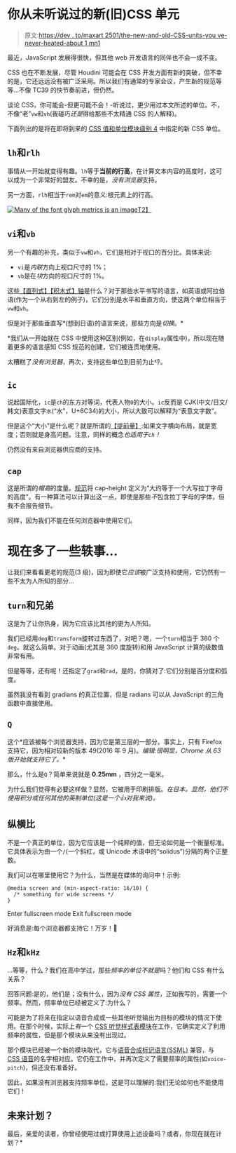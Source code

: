 # 你从未听说过的新(旧)CSS 单元

> 原文:[https://dev . to/maxart 2501/the-new-and-old-CSS-units-you ve-never-heated-about 1 mn1](https://dev.to/maxart2501/the-new-and-old-css-units-youve-never-heard-about-1mn1)

最近，JavaScript 发展得很快，但其他 web 开发语言的同伴也不会一成不变。

CSS 也在不断发展，尽管 Houdini 可能会在 CSS 开发方面有新的突破，但不幸的是，它还远远没有被广泛采用。所以我们有通常的专家会议，产生新的规范等等...不像 TC39 的快节奏前进，但仍然。

谈论 CSS，你可能会-但更可能不会！-听说过，更少用过本文所述的单位。不，不像“老”`vw`和`vh`(我碰巧*还是*得给那些不太精通 CSS 的人解释)。

下面列出的是将在即将到来的 [CSS 值和单位模块级别 4](https://drafts.csswg.org/css-values-4/) 中指定的新 CSS 单位。

## `lh`和`rlh`

事情从一开始就变得有趣。`lh`等于**当前的行高**，在计算文本内容的高度时，这可以成为一个非常好的盟友。不幸的是，*没有浏览器*支持。

另一方面，`rlh`相当于`rem`对`em`的意义:根元素上的行高。

[![Many of the font glyph metrics is an image](../Images/ed635313c4c046e28827ef694d7467c8.png)T2】](https://res.cloudinary.com/practicaldev/image/fetch/s--3cz5LgVK--/c_limit%2Cf_auto%2Cfl_progressive%2Cq_auto%2Cw_880/https://i.stack.imgur.com/crGOe.png)

## `vi`和`vb`

另一个有趣的补充，类似于`vw`和`vh`，它们是相对于视口的百分比。具体来说:

*   `vi`是*内联*方向上视口尺寸的 1%；
*   `vb`是在*块*方向的视口尺寸的 1%。

这些[【直列式】【积木式】轴](https://developer.mozilla.org/en-US/docs/Web/CSS/CSS_Logical_Properties#Block_vs._inline)是什么？对于那些水平书写的语言，如英语或阿拉伯语(作为一个从右到左的例子)，它们分别是水平和垂直方向，使这两个单位相当于`vw`和`vh`。

但是对于那些垂直写*(想到日语)的语言来说，那些方向是*切换*。*

 *我们从一开始就在 CSS 中使用这种区别(例如，在`display`属性中)，所以现在随着更多的语言感知 CSS 规范的创建，它们被连贯地使用。

太糟糕了*没有浏览器*，再次，支持这些单位到目前为止👎。

## `ic`

说起国际化，`ic`是`ch`的东方对等词，代表人物`0`的大小。`ic`反而是 CJK(中文/日文/韩文)表意文字`水`(“水”，U+6C34)的大小，所以大致可以解释为“表意文字数”。

但是这个“大小”是什么呢？就是所谓的[【提前量】](https://drafts.csswg.org/css-values-4/#length-advance-measure):如果文字横向布局，就是宽度；否则就是身高问题。注意，同样的概念*也适用于`ch`！*

仍然没有来自浏览器供应商的支持。

## `cap`

这是所谓的*帽高*的度量。[规范](https://drafts.csswg.org/css-values-4/#cap)将 cap-height 定义为“大约等于一个大写拉丁字母的高度”。有一种算法可以计算出这一点，即使是那些*不*包含拉丁字母的字体，但我不会报告细节。

同样，因为我们不能在任何浏览器中使用它们。

# 现在多了一些轶事...

让我们来看看更老的规范(3 级)，因为即使它*应该*被广泛支持和使用，它仍然有一些不太为人所知的部分...

## `turn`和兄弟

这是为了让你热身，因为它应该比其他的更为人所知。

我们已经用`deg`和`transform`旋转过东西了，对吧？嗯，一个`turn`相当于 360 个`deg`。就这么简单。对于动画(尤其是 360 度旋转)和用 JavaScript 计算的级数值非常有用。

但是等等，还有呢！还指定了`grad`和`rad`，是的，你猜对了:它们分别是百分度和弧度。

虽然我没有看到 gradians 的真正位置，但是 radians 可以从 JavaScript 的三角函数中直接使用。

## `Q`

这个*应该被每个浏览器支持，因为它是第三层的一部分。事实上，只有 Firefox 支持它，因为相对较新的版本 49(2016 年 9 月)。*编辑:很明显，Chrome 从 63 版开始就支持它了。**

那么，什么是`Q`？简单来说就是 **0.25mm** ，四分之一毫米。

为什么我们觉得有必要这样做？显然，它被用于印刷排版。*在日本。显然，他们不使用积分或任何其他的英制单位(这是一个👍对我来说)。*

## 纵横比

不是一个真正的单位，因为它应该是一个纯粹的值，但无论如何是一个衡量标准。它具体表示为由一个`/`(一个斜杠，或 Unicode 术语中的“solidus”)分隔的两个正整数。

我们可以在哪里使用它？为什么，当然是在媒体的询问中！示例:

```
@media screen and (min-aspect-ratio: 16/10) {
  /* something for wide screens */
} 
```

Enter fullscreen mode Exit fullscreen mode

好消息是:每个浏览器都支持它！万岁！🎉

## `Hz`和`kHz`

...等等，什么？我们在高中学过，那些*频率的单位不就是*吗？他们和 CSS 有什么关系？

回答问题:是的，他们是；没有什么，因为*没有 CSS 属性*，正如我写的，需要一个频率。然而，频率单位已经被定义了:为什么？

可能是为了将来在指定以语音合成或一些其他听觉输出为目标的模块的情况下使用。在那个时候，实际上*有*一个 [CSS 听觉样式表模块](https://www.w3.org/TR/CSS21/aural.html)在工作，它确实定义了利用频率的属性，但是那个模块从来没有出现过。

那个模块已经被一个新的模块取代，它与[语音合成标记语言(SSML)](https://www.w3.org/TR/speech-synthesis/) 兼容，与 [CSS 语音](https://www.w3.org/TR/css3-speech/)的名字相对应。它仍在工作中，并再次定义了需要频率的属性(如`voice-pitch`)，但还没有准备好。

因此，如果没有浏览器支持频率单位，这是可以理解的:我们无论如何也不能使用它们！

## 未来计划？

最后，亲爱的读者，你曾经使用过或打算使用上述设备吗？或者，你现在就在计划？*